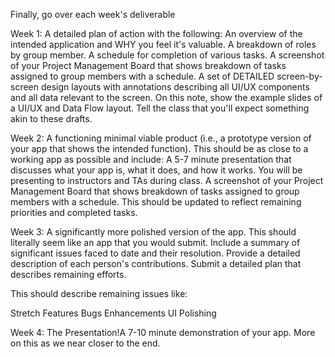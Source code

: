 Finally, go over each week's deliverable

Week 1: A detailed plan of action with the following: An overview of the intended application and WHY you feel it's valuable. A breakdown of roles by group member. A schedule for completion of various tasks. A screenshot of your Project Management Board that shows breakdown of tasks assigned to group members with a schedule. A set of DETAILED screen-by-screen design layouts with annotations describing all UI/UX components and all data relevant to the screen. On this note, show the example slides of a UI/UX and Data Flow layout. Tell the class that you'll expect something akin to these drafts.

Week 2: A functioning minimal viable product (i.e., a prototype version of your app that shows the intended function). This should be as close to a working app as possible and include: A 5-7 minute presentation that discusses what your app is, what it does, and how it works. You will be presenting to instructors and TAs during class. A screenshot of your Project Management Board that shows breakdown of tasks assigned to group members with a schedule. This should be updated to reflect remaining priorities and completed tasks.

Week 3: A significantly more polished version of the app. This should literally seem like an app that you would submit. Include a summary of significant issues faced to date and their resolution. Provide a detailed description of each person's contributions. Submit a detailed plan that describes remaining efforts. 

This should describe remaining issues like: 

Stretch Features
Bugs
Enhancements
UI Polishing

Week 4: The Presentation!A 7-10 minute demonstration of your app.
More on this as we near closer to the end.